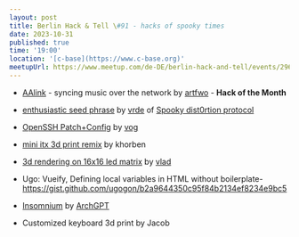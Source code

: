 ```yaml
---
layout: post
title: Berlin Hack & Tell \#91 - hacks of spooky times
date: 2023-10-31
published: true
time: '19:00'
location: '[c-base](https://www.c-base.org)'
meetupUrl: https://www.meetup.com/de-DE/berlin-hack-and-tell/events/296969733
---
```


* [AAlink](https://github.com/artfwo/aalink) - syncing music over the network by [artfwo](https://github.com/artfwo) - **Hack of the Month**
* [enthusiastic seed phrase](https://github.com/social-dist0rtion-protocol/enthusiastic-seedphrase) by [vrde](https://github.com/vrde) of [Spooky dist0rtion protocol](https://www.dist0rtion.com)
* [OpenSSH Patch+Config](https://njh.eu/openssh) by [vog](https://github.com/vog)
* [mini itx 3d print remix](https://www.thingiverse.com/thing:5771639) by khorben

* [3d rendering on 16x16 led matrix](https://github.com/wleuschner/lowresSDF) by [vlad](https://github.com/wleuschner)
* Ugo: Vueify, Defining local variables in HTML without boilerplate- https://gist.github.com/ugogon/b2a9644350c95f84b2134ef8234e9bc5
* [Insomnium](https://github.com/ArchGPT/insomnium) by [ArchGPT](https://github.com/ArchGPT)
* Customized keyboard 3d print by Jacob